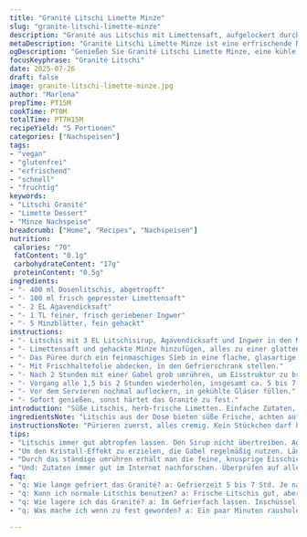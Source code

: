```yaml
---
title: "Granité Litschi Limette Minze"
slug: "granite-litschi-limette-minze"
description: "Granité aus Litschis mit Limettensaft, aufgelockert durch frische Minzblätter und leichtem Ingwer für eine frische, kühle Nachspeise. Gesüßt mit Agavendicksaft, ohne tierische Produkte, glutenfrei und frei von Nüssen. In wenigen Schritten zubereitet, mit einer Gefrierzeit von ca. 5 bis 7 Stunden. Die Litschis werden püriert, anschließend durch ein Sieb gestrichen und mit Limettensaft, Minze und Ingwer vermischt. Gefroren, dann mit der Gabel aufgelockert für kristalline Struktur. Serviert in kalten Gläsern. Perfekt für heiße Tage, leichter Geschmack ohne Milchprodukte oder Eier."
metaDescription: "Granité Litschi Limette Minze ist eine erfrischende Nachspeise bei Hitze. Ohne Milch, vegan und glutenfrei. Perfekt für den Sommer."
ogDescription: "Genießen Sie Granité Litschi Limette Minze, eine kühle und fruchtige Nachspeise, die einfach zuzubereiten ist. Vegan und glutenfrei."
focusKeyphrase: "Granité Litschi"
date: 2025-07-26
draft: false
image: granite-litschi-limette-minze.jpg
author: "Marlena"
prepTime: PT15M
cookTime: PT0M
totalTime: PT7H15M
recipeYield: "5 Portionen"
categories: ["Nachspeisen"]
tags:
- "vegan"
- "glutenfrei"
- "erfrischend"
- "schnell"
- "fruchtig"
keywords:
- "Litschi Granité"
- "Limette Dessert"
- "Minze Nachspeise"
breadcrumb: ["Home", "Recipes", "Nachspeisen"]
nutrition: 
 calories: "70"
 fatContent: "0.1g"
 carbohydrateContent: "17g"
 proteinContent: "0.5g"
ingredients:
- "- 400 ml Dosenlitschis, abgetropft"
- "- 100 ml frisch gepresster Limettensaft"
- "- 2 EL Agavendicksaft"
- "- 1 TL feiner, frisch geriebener Ingwer"
- "- 5 Minzblätter, fein gehackt"
instructions:
- "- Litschis mit 3 EL Litschisirup, Agavendicksaft und Ingwer in den Mixer geben."
- "- Limettensaft und gehackte Minze hinzufügen, alles zu einer glatten Masse verarbeiten."
- "- Das Püree durch ein feinmaschiges Sieb in eine flache, glasartige Form gießen."
- "- Mit Frischhaltefolie abdecken, in den Gefrierschrank stellen."
- "- Nach 2 Stunden mit einer Gabel grob umrühren, um Eisstruktur zu brechen."
- "- Vorgang alle 1,5 bis 2 Stunden wiederholen, insgesamt ca. 5 bis 7 Stunden."
- "- Vor dem Servieren nochmal auflockern, in gekühlte Gläser füllen."
- "- Sofort genießen, sonst härtet das Granité zu fest."
introduction: "Süße Litschis, herb-frische Limetten. Einfache Zutaten, keine Schnörkel. Kein Zucker – Agavendicksaft reicht. Ingwer bringt Schärfe, Minze Kühle. Eisig, kristallin, nicht zu fest. Litchis tropisch-saftig, Limette belebt. Mineralisch, leicht. Schnell püriert, dann Geduld in Gefrierfach. Immer wieder umkratzen, sonst Schicht-Eis. Ohne Milch, ohne Eier, kein Gluten. Eher Dessert als Snack. Im Sommer ok. Lust auf Frische, nichts Schweres. Dekadent? Nicht wirklich. Minimal, klar, frisch. Einfache Zutaten, wenig Kram. Für 5 Portionen, kleine Gläser. Wer Ingwer mag, liegt richtig. Herzhaft? Nein. Nur kalt, nur süß. Wenig Zutaten, viel Effekt. Minimalismus. Eiskalt, knusprig auf Zunge. Fragil, schnell schmelzend. Schnippeln, mixen, frieren. Zeit braucht es trotzdem. Zwischendurch rühren. Geduld zahlen sich aus. Litschis, Limette, Minze, Ingwer. Drei Aromen, mixt sich selbst. Kein Zuckerstaub, kein extra Wasser. Keine Milch, keine Eier. Kühl servieren, sofort essen. Schmelzendes Vergnügen, bleibt nicht lange."
ingredientsNote: "Litschis aus der Dose bieten süße Frische, achten auf Sirupanteil, nicht zu viel. Statt Zucker Agavendicksaft als pflanzliche Süße, mild und löslich im kalten Püree. Limettensaft frisch gepresst, nicht aus Flasche, bringt Säure und Frische. Ingwer nicht zu stark, fein gerieben als kleine Überraschung im Geschmack. Minze frisch, zerdrückt zum Aromatisieren, nicht zu viel, sonst wird bitter. Alle Zutaten sollten kalt sein vor der Verarbeitung, erleichtert Gefrieren. Statt Litschis kann auch andere süße Frucht, z.B. Mango oder Pfirsich, ergänzt mit Limette genommen werden. Keine Milchprodukte oder Eier – gut auch für Allergiker. Gut geeignet für vegane Ernährung. Zutaten in kleinen Mengen variieren, um persönliche Balance zu finden. Sirup von Litschis zum Süßen mitverwenden, harmoniert natürlich. Gefäß möglichst flach, größer, für schnelleres Gefrieren und bessere Kristallbildung. Utensilien kalt halten, wenn möglich."
instructionsNote: "Pürieren zuerst, alles cremig. Kein Stückchen darf bleiben, dann Sieb benutzen für feine Textur. Flüssigkeit gleichmäßig in Gefäß. Gabel zum Auflockern nach 2 Stunden erstmals, danach alle 90 bis 120 Minuten erneuern. Sonst entsteht eisige, harte Oberfläche. Spannung beim Gefrieren wichtig, öfter aufbrechen ergibt feine Kristalle. Nicht rühren bis alles gefroren, sonst wässrig. Abdecken gegen Gefriergerüche. Servieren nur kalt, kurz vor Verzehr umrühren, sonst klumpt es. Gefrierzeit ca. 5 bis 7 Stunden, je nach Tiefkühlung. Zu früh serviert matschig, zu lange wird hart. Gabel statt Löffel zum Servieren ist optimal. Gläser kühlen vorab, für angenehme Kühle. Spätes Servieren vermeiden, sonst schmilzt schnell. Ingwer erst beim Pürieren zufügen, wirkt belebend. Minze kann auch ins Sieb wandern für leichte Extraktion. Sauber arbeiten, sonst Geschmack leidet. Variationen möglich mit anderen Kräutern oder Gewürzen."
tips:
- "Litschis immer gut abtropfen lassen. Den Sirup nicht übertreiben. Agavendicksaft bringt Süße und passt gut. Limettensaft frisch pressen für besten Geschmack. Keine Konzentratprodukte verwenden. Ingwer niemals zu viel nehmen. Schmeckt schon intensiv. Minze lieber frisch, sonst wird's bitter. Kühl halten vor dem Mixen. Vor dem Servieren Glas auch kalt machen. Essen sofort, sonst schmilzt zu schnell."
- "Um den Kristall-Effekt zu erzielen, die Gabel regelmäßig nutzen. Länger im Gefrierfach, härter das Granité. 1.5 bis 2 Stunden warten ist wichtig. Bitte nicht mehr rühren, wenn noch nicht gefroren. Vorbereiten und familiär feiern! In kleinen Portionen präsentieren. Verschiedene Früchte sind auch denkbar, wie Mango. Limette bleibt das Highlight. Variationen sind erlaubt, einfach kreativ. Trinkglas oder kleine Schalen verwenden."
- "Durch das ständige umrühren erhält man die feine, knusprige Eisschicht. Erst nach 2 Stunden wichtig auflockern! Vorher keine Farbtöne nehmen. Dekoration mit frischer Minze sieht toll aus. Minze am besten kurz vor dem Servieren ins Glas geben. Heute, keine Zeit verlieren mit Schmelzen!"
- "Und: Zutaten immer gut im Internet nachforschen. Überprüfen auf allergene Stoffe. Keine Milch und Eier. Lass die Allergiker auch probieren. Für Veganer absolut geeignet. Grosszügig teilen! Mit verschiedenen Köstlichkeiten kombinieren. Diese Granité kann gut auch als Zwischendessert verwendet werden."
faq:
- "q: Wie lange gefriert das Granité? a: Gefrierzeit 5 bis 7 Std. Je nach Kühlleistung. Oft umrühren nicht vergessen. Warten bis alles fest ist."
- "q: Kann ich normale Litschis benutzen? a: Frische Litschis gut, aber auf Abtropfen achten. Dosierte Süße wichtig, nicht zu viel dementsprechend. Limettensaft gut berücksichtigt."
- "q: Wie lagere ich das Granité? a: Im Gefrierfach lassen. Inschüssel gut verschlossen, hält länger. Neues Behältnis besser für frische. Vor dem Servieren umrühren."
- "q: Was mache ich wenn zu fest geworden? a: Ein paar Minuten rausholen und rühren. Wenn zu hart bleibt, zusätzlich etwas warmes Wasser drüber. Schmeckt trotzdem gut!"

---
```

